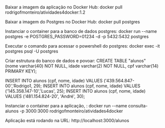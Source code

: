 Baixar a imagem da aplicação no Docker Hub:
docker pull rodrigofmonteiro/atividades4docker:1.2

Baixar a imagem do Postgres no Docker Hub:
docker pull postgres

Instanciar o container para a banco de dados postgres:
docker run --name postgres -e POSTGRES_PASSWORD=01234 -d -p 5432:5432 postgres

Executar o comando para acessar o powershell do postgres: docker exec -it postgres psql -U postgres

Criar estrutura do banco de dados e povoar:
CREATE TABLE "alunos" (nome varchar(40) NOT NULL, 
			idade varchar(2) NOT NULL, 
   			cpf varchar(14) PRIMARY KEY);

INSERT INTO alunos (cpf, nome, idade) VALUES ('439.564.847-00','Rodrigo1, 29);
INSERT INTO alunos (cpf, nome, idade) VALUES ('145.358.147-10','Lucas', 25);
INSERT INTO alunos (cpf, nome, idade) VALUES ('481.154.824-20', 'André', 30);

Instanciar o container para a aplicação, :
docker run --name consulta-alunos -p 3000:3000 rodrigofmonteiro/atividades4docker

Aplicação está rodando na URL: http://localhost:3000/alunos
